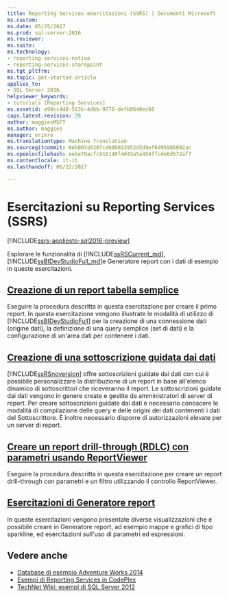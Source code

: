```yaml
---
title: Reporting Services esercitazioni (SSRS) | Documenti Microsoft
ms.custom: 
ms.date: 05/25/2017
ms.prod: sql-server-2016
ms.reviewer: 
ms.suite: 
ms.technology:
- reporting-services-native
- reporting-services-sharepoint
ms.tgt_pltfrm: 
ms.topic: get-started-article
applies_to:
- SQL Server 2016
helpviewer_keywords:
- tutorials [Reporting Services]
ms.assetid: e90cc448-563b-4dbb-9776-defb8640ec66
caps.latest.revision: 39
author: maggiesMSFT
ms.author: maggies
manager: erikre
ms.translationtype: Machine Translation
ms.sourcegitcommit: 0eb007a5207ceb0b023952d5d9ef6d95986092ac
ms.openlocfilehash: eebe70acfc915140f4d43a5a454ffcde6d572af7
ms.contentlocale: it-it
ms.lasthandoff: 06/22/2017

---
```

# <a name="reporting-services-tutorials-ssrs"></a>Esercitazioni su Reporting Services (SSRS)

[!INCLUDE[ssrs-appliesto-sql2016-preview](../includes/ssrs-appliesto-sql2016-preview.md)]

Esplorare le funzionalità di [!INCLUDE[ssRSCurrent_md](../includes/ssrscurrent-md.md)], [!INCLUDE[ssBIDevStudioFull_md](../includes/ssbidevstudiofull-md.md)]e Generatore report con i dati di esempio in queste esercitazioni.  
  
  
## <a name="create-a-basic-table-reportreporting-servicescreate-a-basic-table-report-ssrs-tutorialmd"></a>[Creazione di un report tabella semplice](../reporting-services/create-a-basic-table-report-ssrs-tutorial.md)  
Eseguire la procedura descritta in questa esercitazione per creare il primo report. In questa esercitazione vengono illustrate le modalità di utilizzo di [!INCLUDE[ssBIDevStudioFull](../includes/ssbidevstudiofull-md.md)] per la creazione di una connessione dati (origine dati), la definizione di una query semplice (set di dati) e la configurazione di un'area dati per contenere i dati.  
  
## <a name="create-a-data-driven-subscriptionreporting-servicescreate-a-data-driven-subscription-ssrs-tutorialmd"></a>[Creazione di una sottoscrizione guidata dai dati](../reporting-services/create-a-data-driven-subscription-ssrs-tutorial.md)  
[!INCLUDE[ssRSnoversion](../includes/ssrsnoversion-md.md)] offre sottoscrizioni guidate dai dati con cui è possibile personalizzare la distribuzione di un report in base all'elenco dinamico di sottoscrittori che riceveranno il report. Le sottoscrizioni guidate dai dati vengono in genere create e gestite da amministratori di server di report. Per creare sottoscrizioni guidate dai dati è necessario conoscere le modalità di compilazione delle query e delle origini dei dati contenenti i dati del Sottoscrittore. È inoltre necessario disporre di autorizzazioni elevate per un server di report.  
   
## <a name="create-a-drillthrough-40rdlc41-report-with-parameters-using-reportviewerreporting-servicescreate-drillthrough-rdlc-report-with-parameters-reportviewermd"></a>[Creare un report drill-through &#40;RDLC&#41; con parametri usando ReportViewer](../reporting-services/create-drillthrough-rdlc-report-with-parameters-reportviewer.md)  
Eseguire la procedura descritta in questa esercitazione per creare un report drill-through con parametri e un filtro utilizzando il controllo ReportViewer.  
  
## <a name="report-builder-tutorialsreporting-servicesreport-builder-tutorialsmd"></a>[Esercitazioni di Generatore report](../reporting-services/report-builder-tutorials.md)  
In queste esercitazioni vengono presentate diverse visualizzazioni che è possibile creare in Generatore report, ad esempio mappe e grafici di tipo sparkline, ed esercitazioni sull'uso di parametri ed espressioni.   
  
  
## <a name="see-also"></a>Vedere anche  
* [Database di esempio Adventure Works 2014](https://msftdbprodsamples.codeplex.com/releases/view/125550)  
* [Esempi di Reporting Services in CodePlex](http://go.microsoft.com/fwlink/?LinkId=198283)  
* [TechNet Wiki: esempi di SQL Server 2012](http://go.microsoft.com/fwlink/?linkID=220734)  
 
  
  
  


